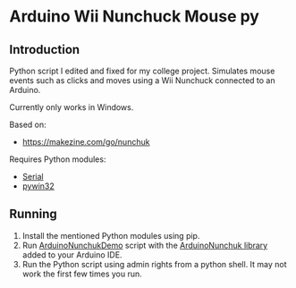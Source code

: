# Arduino Wii Nunchuck Mouse py

## Introduction

Python script I edited and fixed for my college project. Simulates mouse events such as clicks and moves using a Wii Nunchuck connected to an Arduino. 

Currently only works in Windows.

Based on:
- https://makezine.com/go/nunchuk

Requires Python modules:
- [Serial](https://pypi.org/project/pyserial/)
- [pywin32](https://pypi.org/project/pywin32/)

## Running

1. Install the mentioned Python modules using pip.
2. Run [ArduinoNunchukDemo](https://github.com/luancosta202/arduino-nunchuk/blob/master/ArduinoNunchuk/examples/ArduinoNunchukDemo/ArduinoNunchukDemo.ino) script with the [ArduinoNunchuk library](https://github.com/luancosta202/arduino-nunchuk) added to your Arduino IDE.
3. Run the Python script using admin rights from a python shell. It may not work the first few times you run.
